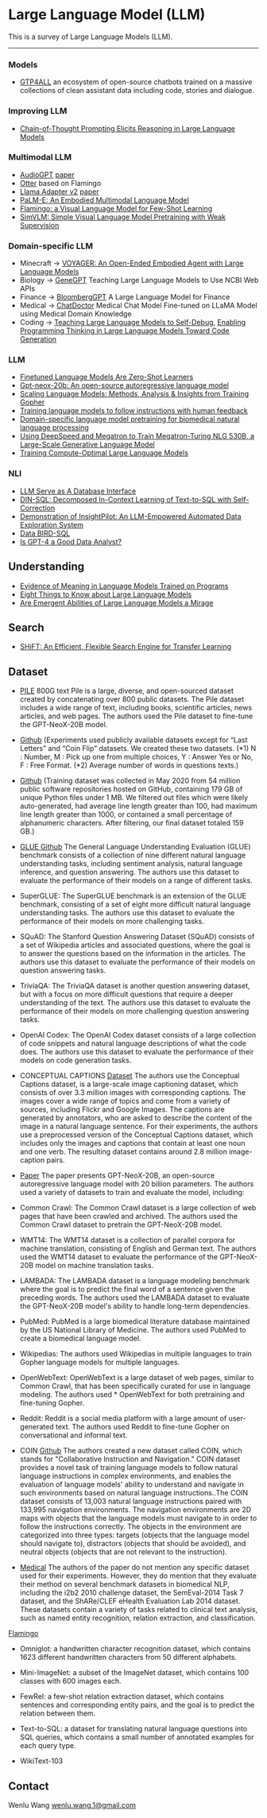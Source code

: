 # Large Language Model (LLM)

This is a survey of Large Language Models (LLM).

---------------------------------------
### Models
* [GTP4ALL](https://github.com/nomic-ai/gpt4all) an ecosystem of open-source chatbots trained on a massive collections of clean assistant data including code, stories and dialogue.

### Improving LLM
* [Chain-of-Thought Prompting Elicits Reasoning in Large Language Models](https://arxiv.org/pdf/2201.11903.pdf)

### Multimodal LLM
* [AudioGPT](https://github.com/AIGC-Audio/AudioGPT) [paper](https://arxiv.org/abs/2304.12995)
* [Otter](https://github.com/Luodian/Otter) based on Flamingo
* [Llama Adapter v2](https://github.com/ZrrSkywalker/LLaMA-Adapter) [paper](https://arxiv.org/abs/2304.15010)
* [PaLM-E: An Embodied Multimodal Language Model](https://palm-e.github.io/)
* [Flamingo: a Visual Language Model for Few-Shot Learning](https://arxiv.org/abs/2205.01068)
* [SimVLM: Simple Visual Language Model Pretraining with Weak Supervision](https://arxiv.org/abs/2108.10904)

### Domain-specific LLM
* Minecraft -> [VOYAGER: An Open-Ended Embodied Agent with Large Language Models](https://voyager.minedojo.org/assets/documents/voyager.pdf)
* Biology -> [GeneGPT](https://arxiv.org/abs/2304.09667) Teaching Large Language Models to Use NCBI Web APIs
* Finance -> [BloombergGPT](https://arxiv.org/abs/2303.17564) A Large Language Model for Finance
* Medical -> [ChatDoctor](https://arxiv.org/abs/2303.14070) Medical Chat Model Fine-tuned on LLaMA Model using Medical Domain Knowledge
* Coding -> [Teaching Large Language Models to Self-Debug](https://arxiv.org/abs/2304.05128),
[Enabling Programming Thinking in Large Language Models Toward Code Generation](https://arxiv.org/pdf/2305.06599.pdf)

### LLM
* [Finetuned Language Models Are Zero-Shot Learners](https://arxiv.org/abs/2109.01652)
* [Gpt-neox-20b: An open-source autoregressive language model](https://arxiv.org/abs/2204.06745)
* [Scaling Language Models: Methods, Analysis & Insights from Training Gopher](https://arxiv.org/abs/2112.11446)
* [Training language models to follow instructions with human feedback](https://proceedings.neurips.cc/paper_files/paper/2022/hash/b1efde53be364a73914f58805a001731-Abstract-Conference.html)
* [Domain-specific language model pretraining for biomedical natural language processing](https://dl.acm.org/doi/abs/10.1145/3458754?casa_token=P-T8trc32d8AAAAA:94zBcf_gj0Ht5jLClGczKrM22PkBDJGvBHtYgI3P76BJHqz8OnfZsi8d7XAyfV4Nm0YbQsXtKFrf)
* [Using DeepSpeed and Megatron to Train Megatron-Turing NLG 530B, a Large-Scale Generative Language Model](https://arxiv.org/abs/2201.11990)
* [Training Compute-Optimal Large Language Models](https://arxiv.org/abs/2203.15556)

### NLI
* [LLM Serve as A Database Interface](https://arxiv.org/pdf/2305.03111.pdf)
* [DIN-SQL: Decomposed In-Context Learning of Text-to-SQL with Self-Correction](https://arxiv.org/pdf/2304.11015.pdf)
* [Demonstration of InsightPilot: An LLM-Empowered Automated Data Exploration System](https://arxiv.org/pdf/2304.00477.pdf)
* [Data BIRD-SQL](https://bird-bench.github.io/)
* [Is GPT-4 a Good Data Analyst?](https://arxiv.org/abs/2305.15038)
  
## Understanding
* [Evidence of Meaning in Language Models Trained on Programs](https://arxiv.org/abs/2305.11169)
* [Eight Things to Know about Large Language Models](https://arxiv.org/abs/2304.00612)
* [Are Emergent Abilities of Large Language Models a Mirage](https://arxiv.org/pdf/2304.15004.pdf)

## Search
* [SHiFT: An Efficient, Flexible Search Engine for Transfer Learning](https://arxiv.org/pdf/2204.01457.pdf)

## Dataset

* [PILE](https://pile.eleuther.ai/) 800G text Pile is a large, diverse, and open-sourced dataset created by concatenating over 800 public datasets. The Pile dataset includes a wide range of text, including books, scientific articles, news articles, and web pages. The authors used the Pile dataset to fine-tune the GPT-NeoX-20B model.

* [Github](https://github.com/kojima-takeshi188/zero_shot_cot) (Experiments used publicly available datasets except for “Last
Letters” and “Coin Flip” datasets. We created these two datasets.
(*1) N : Number, M : Pick up one from multiple choices, Y : Answer Yes or No, F : Free Format.
(*2) Average number of words in questions texts.) 
 
* [Github](https://github.com/openai/code-align-evals-data) (Training dataset was collected in May 2020 from 54 million public software repositories hosted on GitHub, containing 179 GB of unique Python files under 1 MB. We filtered
out files which were likely auto-generated, had average line
length greater than 100, had maximum line length greater
than 1000, or contained a small percentage of alphanumeric
characters. After filtering, our final dataset totaled 159 GB.)

* [GLUE Github](https://paperswithcode.com/dataset/glue) The General Language Understanding Evaluation (GLUE) benchmark consists of a collection of nine different natural language understanding tasks, including sentiment analysis, natural language inference, and question answering. The authors use this dataset to evaluate the performance of their models on a range of different tasks.
* SuperGLUE: The SuperGLUE benchmark is an extension of the GLUE benchmark, consisting of a set of eight more difficult natural language understanding tasks. The authors use this dataset to evaluate the performance of their models on more challenging tasks.
* SQuAD: The Stanford Question Answering Dataset (SQuAD) consists of a set of Wikipedia articles and associated questions, where the goal is to answer the questions based on the information in the articles. The authors use this dataset to evaluate the performance of their models on question answering tasks.
* TriviaQA: The TriviaQA dataset is another question answering dataset, but with a focus on more difficult questions that require a deeper understanding of the text. The authors use this dataset to evaluate the performance of their models on more challenging question answering tasks.
* OpenAI Codex: The OpenAI Codex dataset consists of a large collection of code snippets and natural language descriptions of what the code does. The authors use this dataset to evaluate the performance of their models on code generation tasks.

* CONCEPTUAL CAPTIONS [Dataset](https://ai.google.com/research/ConceptualCaptions/) The authors use the Conceptual Captions dataset, is a large-scale image captioning dataset, which consists of over 3.3 million images with corresponding captions. The images cover a wide range of topics and come from a variety of sources, including Flickr and Google Images. The captions are generated by annotators, who are asked to describe the content of the image in a natural language sentence.
For their experiments, the authors use a preprocessed version of the Conceptual Captions dataset, which includes only the images and captions that contain at least one noun and one verb. The resulting dataset contains around 2.8 million image-caption pairs.

* [Paper](https://arxiv.org/pdf/2204.06745.pdf) The paper presents GPT-NeoX-20B, an open-source autoregressive language model with 20 billion parameters. The authors used a variety of datasets to train and evaluate the model, including:
* Common Crawl: The Common Crawl dataset is a large collection of web pages that have been crawled and archived. The authors used the Common Crawl dataset to pretrain the GPT-NeoX-20B model.

* WMT14: The WMT14 dataset is a collection of parallel corpora for machine translation, consisting of English and German text. The authors used the WMT14 dataset to evaluate the performance of the GPT-NeoX-20B model on machine translation tasks.
* LAMBADA: The LAMBADA dataset is a language modeling benchmark where the goal is to predict the final word of a sentence given the preceding words. The authors used the LAMBADA dataset to evaluate the GPT-NeoX-20B model's ability to handle long-term dependencies.

* PubMed: PubMed is a large biomedical literature database maintained by the US National Library of Medicine. The authors used PubMed to create a biomedical language model.
* Wikipedias: The authors used Wikipedias in multiple languages to train Gopher language models for multiple languages.
* OpenWebText: OpenWebText is a large dataset of web pages, similar to Common Crawl, that has been specifically curated for use in language modeling. The authors used * OpenWebText for both pretraining and fine-tuning Gopher.
* Reddit: Reddit is a social media platform with a large amount of user-generated text. The authors used Reddit to fine-tune Gopher on conversational and informal text.

* COIN [Github](https://github.com/coin-dataset/annotations) The authors created a new dataset called COIN, which stands for "Collaborative Instruction and Navigation." COIN dataset provides a novel task of training language models to follow natural language instructions in complex environments, and enables the evaluation of language models' ability to understand and navigate in such environments based on natural language instructions..The COIN dataset consists of 13,003 natural language instructions paired with 133,995 navigation environments. The navigation environments are 2D maps with objects that the language models must navigate to in order to follow the instructions correctly. The objects in the environment are categorized into three types: targets (objects that the language model should navigate to), distractors (objects that should be avoided), and neutral objects (objects that are not relevant to the instruction).

* [Medical](https://scholar.google.com/scholar_url?url=https://dl.acm.org/doi/pdf/10.1145/3458754%3Fcasa_token%3D_ydLimYqoNwAAAAA:wDDbcCGWdjFXQ4fNLoFdKQdzC5ZhdFDcnoGbTHt6_Tq88R69paTWm8gGcqFjFzCKUZErhphYpOpB&hl=en&sa=T&oi=ucasa&ct=ucasa&ei=7stBZJ3CI_KP6rQPzs6N8A0&scisig=AJ9-iYsjBhEEv8t8UG0jE0Zf1EWz) The authors of the paper do not mention any specific dataset used for their experiments. However, they do mention that they evaluate their method on several benchmark datasets in biomedical NLP, including the i2b2 2010 challenge dataset, the SemEval-2014 Task 7 dataset, and the ShARe/CLEF eHealth Evaluation Lab 2014 dataset. These datasets contain a variety of tasks related to clinical text analysis, such as named entity recognition, relation extraction, and classification.

[Flamingo](https://palm-e.github.io/assets/palm-e.pdf) 
* Omniglot: a handwritten character recognition dataset, which contains 1623 different handwritten characters from 50 different alphabets.
* Mini-ImageNet: a subset of the ImageNet dataset, which contains 100 classes with 600 images each.
* FewRel: a few-shot relation extraction dataset, which contains sentences and corresponding entity pairs, and the goal is to predict the relation between them.
* Text-to-SQL: a dataset for translating natural language questions into SQL queries, which contains a small number of annotated examples for each query type.


* WikiText-103


## Contact

Wenlu Wang
wenlu.wang.1@gmail.com
